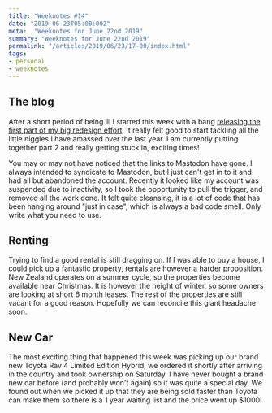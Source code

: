 ```yaml
---
title: "Weeknotes #14"
date: "2019-06-23T05:00:00Z"
meta:  "Weeknotes for June 22nd 2019"
summary: "Weeknotes for June 22nd 2019"
permalink: "/articles/2019/06/23/17-00/index.html"
tags:
- personal
- weeknotes
---
```


## The blog

After a short period of being ill I started this week with a bang [releasing the first part of my big redesign effort](https://vincentp.me/articles/2019/06/19/21-00/). It really felt good to start tackling all the little niggles I have amassed over the last year. I am currently putting together part 2 and really getting stuck in, exciting times!

You may or may not have noticed that the links to Mastodon have gone. I always intended to syndicate to Mastodon, but I just can't get in to it and had all but abandoned the account. Recently it looked like my account was suspended due to inactivity, so I took the opportunity to pull the trigger, and removed all the work done. It felt quite cleansing, it is a lot of code that has been hanging around "just in case", which is always a bad code smell. Only write what you need to use.

## Renting

Trying to find a good rental is still dragging on. If I was able to buy a house, I could pick up a fantastic property, rentals are however a harder proposition. New Zealand operates on a summer cycle, so the properties become available near Christmas. It is however the height of winter, so some owners are looking at short 6 month leases. The rest of the properties are still vacant for a good reason. Hopefully we can reconcile this giant headache soon.

## New Car

The most exciting thing that happened this week was picking up our brand new Toyota Rav 4 Limited Edition Hybrid, we ordered it shortly after arriving in the country and took ownership on Saturday. I have never bought a brand new car before (and probably won't again) so it was quite a special day. We found out when we picked it up that they are being sold faster than Toyota can make them so there is a 1 year waiting list and the price went up $1000!

